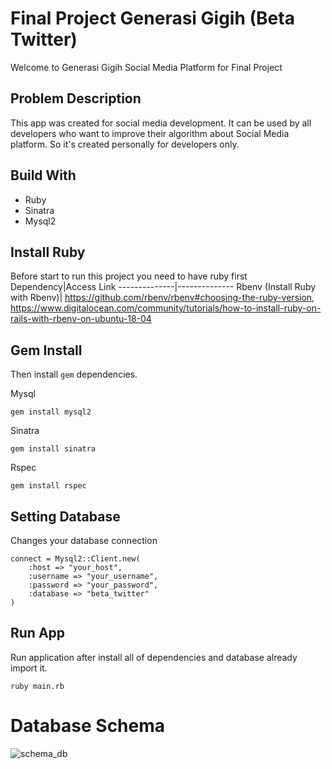 <h1>Final Project Generasi Gigih (Beta Twitter)</h1>
<p> Welcome to Generasi Gigih Social Media Platform for Final Project </p>

## Problem Description
This app was created for social media development. It can be used by all developers who want to improve their algorithm about Social Media platform. So it's created personally for developers only. 

## Build With
- Ruby
- Sinatra
- Mysql2

## Install Ruby
Before start to run this project you need to have ruby first
Dependency|Access Link
--------------|--------------
Rbenv (Install Ruby with Rbenv)| https://github.com/rbenv/rbenv#choosing-the-ruby-version, https://www.digitalocean.com/community/tutorials/how-to-install-ruby-on-rails-with-rbenv-on-ubuntu-18-04

## Gem Install
Then install `gem` dependencies.

Mysql 
````
gem install mysql2
````
Sinatra
````
gem install sinatra
````
Rspec
````
gem install rspec
````

## Setting Database
Changes your database connection 
````
connect = Mysql2::Client.new(
    :host => "your_host",
    :username => "your_username",
    :password => "your_password",
    :database => "beta_twitter"
)
````

## Run App
Run application after install all of dependencies and database already import it.
````
ruby main.rb
````

# Database Schema
![schema_db](https://user-images.githubusercontent.com/45842303/129661900-b2a24660-96a0-44c3-9580-f654357fd8df.jpg)
